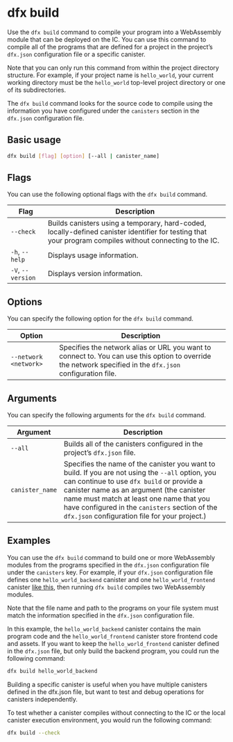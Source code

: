 # dfx build

Use the `dfx build` command to compile your program into a WebAssembly module that can be deployed on the IC. You can use this command to compile all of the programs that are defined for a project in the project’s `dfx.json` configuration file or a specific canister.

Note that you can only run this command from within the project directory structure. For example, if your project name is `hello_world`, your current working directory must be the `hello_world` top-level project directory or one of its subdirectories.

The `dfx build` command looks for the source code to compile using the information you have configured under the `canisters` section in the `dfx.json` configuration file.

## Basic usage

``` bash
dfx build [flag] [option] [--all | canister_name]
```

## Flags

You can use the following optional flags with the `dfx build` command.

| Flag              | Description                                                                                                                                                      |
|-------------------|------------------------------------------------------------------------------------------------------------------------------------------------------------------|
| `--check`         | Builds canisters using a temporary, hard-coded, locally-defined canister identifier for testing that your program compiles without connecting to the IC. |
| `-h`, `--help`    | Displays usage information.                                                                                                                                      |
| `-V`, `--version` | Displays version information.                                                                                                                                    |

## Options

You can specify the following option for the `dfx build` command.

| Option                | Description                                                                                                                                                |
|-----------------------|------------------------------------------------------------------------------------------------------------------------------------------------------------|
| `--network <network>` | Specifies the network alias or URL you want to connect to. You can use this option to override the network specified in the `dfx.json` configuration file. |

## Arguments

You can specify the following arguments for the `dfx build` command.

| Argument        | Description                                                                                                                                                                                                                                                                                                                              |
|-----------------|------------------------------------------------------------------------------------------------------------------------------------------------------------------------------------------------------------------------------------------------------------------------------------------------------------------------------------------|
| `--all`         | Builds all of the canisters configured in the project’s `dfx.json` file.                                                                                                                                                                                                                                                                 |
| `canister_name` | Specifies the name of the canister you want to build. If you are not using the `--all` option, you can continue to use `dfx build` or provide a canister name as an argument (the canister name must match at least one name that you have configured in the `canisters` section of the `dfx.json` configuration file for your project.) |

## Examples

You can use the `dfx build` command to build one or more WebAssembly modules from the programs specified in the `dfx.json` configuration file under the `canisters` key. For example, if your `dfx.json` configuration file defines one `hello_world_backend` canister and one `hello_world_frontend` canister [like this](../_attachments/sample-dfx.json), then running `dfx build` compiles two WebAssembly modules.

Note that the file name and path to the programs on your file system must match the information specified in the `dfx.json` configuration file.

In this example, the `hello_world_backend` canister contains the main program code and the `hello_world_frontend` canister store frontend code and assets. If you want to keep the `hello_world_frontend` canister defined in the `dfx.json` file, but only build the backend program, you could run the following command:

``` bash
dfx build hello_world_backend
```

Building a specific canister is useful when you have multiple canisters defined in the dfx.json file, but want to test and debug operations for canisters independently.

To test whether a canister compiles without connecting to the IC or the local canister execution environment, you would run the following command:

``` bash
dfx build --check
```
